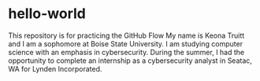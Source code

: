 # hello-world
This repository is for practicing the GitHub Flow
My name is Keona Truitt and I am a sophomore at Boise State University. I am studying computer science with an emphasis in cybersecurity. During the summer, I had the opportunity to complete an internship as a cybersecurity analyst in Seatac, WA for Lynden Incorporated. 
